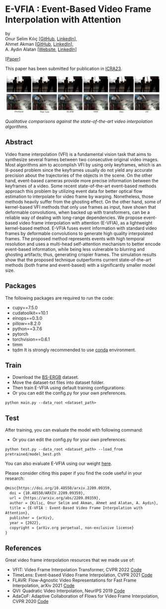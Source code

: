 # E-VFIA : Event-Based Video Frame Interpolation with Attention  
  
by  
Onur Selim Kılıç [[GitHub](https://github.com/OnurSelim), [LinkedIn](https://www.linkedin.com/in/onur-selim-kili%C3%A7-6486371a7/)],  
Ahmet Akman [[GitHub](https://github.com/ahmetakman), [LinkedIn](https://linkedin.com/in/ahmet-akman-039b05148)],  
A. Aydın Alatan [[Website](https://users.metu.edu.tr/home105/alatan/wwwhome/), [LinkedIn](https://linkedin.com/in/a-aydin-alatan-864820)] 
  
  
 [[Paper](https://arxiv.org/abs/2209.09359)]  
  
This paper has been submitted for publication in [ICRA23](https://www.icra2023.org/).

![](figures/comparison2.png)  
  
*Qualitative comparisons against the state-of-the-art video interpolation algorithms.*  
  
  
## Abstract  
  
Video frame interpolation (VFI) is a fundamental vision task that aims to synthesize several frames between two consecutive original video images. Most algorithms aim to accomplish VFI by using only keyframes, which is an ill-posed problem since the keyframes usually do not yield any accurate precision about the trajectories of the objects in the scene. On the other hand, event-based cameras provide more precise information between the keyframes of a video. Some recent state-of-the-art event-based methods approach this problem by utilizing event data for better optical flow estimation to interpolate for video frame by warping. Nonetheless, those methods heavily suffer from the ghosting effect. On the other hand, some of kernel-based VFI methods that only use frames as input, have shown that deformable convolutions, when backed up with transformers, can be a reliable way of dealing with long-range dependencies. We propose event-based video frame interpolation with attention (E-VFIA), as a lightweight kernel-based method. E-VFIA fuses event information with standard video frames by deformable convolutions to generate high quality interpolated frames. The proposed method represents events with high temporal resolution and uses a multi-head self-attention mechanism to better encode event-based information, while being less vulnerable to blurring and ghosting artifacts; thus, generating crispier frames. The simulation results show that the proposed technique outperforms current state-of-the-art methods (both frame and event-based) with a significantly smaller model size.

## Packages
The following packages are required to run the code:
* cupy==7.5.0
* cudatoolkit==10.1
* einops==0.3.0
* pillow==8.2.0
* python==3.7.6
* pytorch
* torchvision==0.6.1
* timm
* tqdm
It is strongly recommended to use [conda](https://www.anaconda.com/) environment. 

## Train

* Download the [BS-ERGB](https://github.com/uzh-rpg/timelens-pp) dataset.
* Move the dataset-txt files into dataset folder. 
* Then train E-VFIA using default training configurations:
* Or you can edit the config.py for your own preferences.

```
python main.py --data_root <dataset_path>
```


## Test
After training, you can evaluate the model with following command:
* Or you can edit the config.py for your own preferences.
```
python test.py --data_root <dataset_path> --load_from pretrained/model_best.pth
```
You can also evaluate E-VFIA using our weight [here](https://drive.google.com/drive/folders/1MhleUxUInTwwlAvSZkB0I0jKxBYIVSBv?usp=sharing).


Please consider citing this paper if you find the code useful in your research:
```
@misc{https://doi.org/10.48550/arxiv.2209.09359,
  doi = {10.48550/ARXIV.2209.09359},
  url = {https://arxiv.org/abs/2209.09359},  
  author = {Kılıç, Onur Selim and Akman, Ahmet and Alatan, A. Aydın},
  title = {E-VFIA : Event-Based Video Frame Interpolation with Attention},
  publisher = {arXiv},
  year = {2022},
  copyright = {arXiv.org perpetual, non-exclusive license}
}

```

## References
Great video frame interpolation resources that we made use of:
* VFIT: Video Frame Interpolation Transformer, CVPR 2022 [Code](https://github.com/zhshi0816/Video-Frame-Interpolation-Transformer)
* TimeLens: Event-based Video Frame Interpolation, CVPR 2021 [Code](https://github.com/uzh-rpg/rpg_timelens )
* FLAVR: Flow-Agnostic Video Representations for Fast Frame Interpolation, arXiv 2021 [Code](https://github.com/tarun005/FLAVR)
* QVI: Quadratic Video Interpolation, NeurIPS 2019 [Code](https://github.com/xuxy09/QVI)
* AdaCoF: Adaptive Collaboration of Flows for Video Frame Interpolation, CVPR 2020 [Code](https://github.com/HyeongminLEE/AdaCoF-pytorch)
